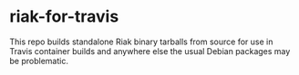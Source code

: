 # riak-for-travis

This repo builds standalone Riak binary tarballs from source for use in Travis
container builds and anywhere else the usual Debian packages may be
problematic.
